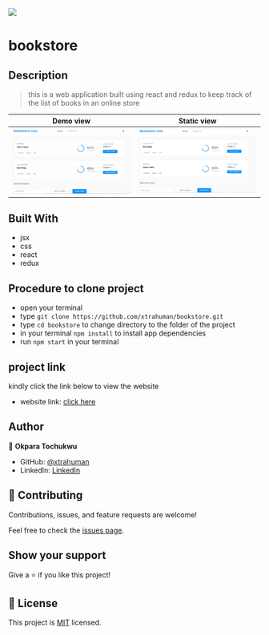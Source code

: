 ![](https://img.shields.io/badge/Microverse-blueviolet)

# bookstore

## Description
> this is a web application built using react and redux to keep track of the list of books in an online store

Demo view                                |  Static view
:---------------------------------------:|:---------------------------------------:
![](./public/Animation2.gif)             |  ![](./public/Capture.PNG)


## Built With

- jsx
- css
- react
- redux

## Procedure to clone project
- open your terminal
- type ```git clone https://github.com/xtrahuman/bookstore.git```
- type ```cd bookstore``` to change directory to the folder of the project
- in your terminal ```npm install``` to install app dependencies
- run ```npm start``` in your terminal 


## project link
kindly click the link below to view the website
- website link: [click here](https://suspicious-swirles-06edff.netlify.app/)

## Author

👤 **Okpara Tochukwu**

- GitHub: [@xtrahuman](https://github.com/xtrahuman)
- LinkedIn: [LinkedIn](https://linkedin.com/in/tochukwu-okpara-449528197)


## 🤝 Contributing

Contributions, issues, and feature requests are welcome!

Feel free to check the [issues page](../../issues/).

## Show your support

Give a ⭐️ if you like this project!


## 📝 License

This project is [MIT](./MIT.md) licensed.
